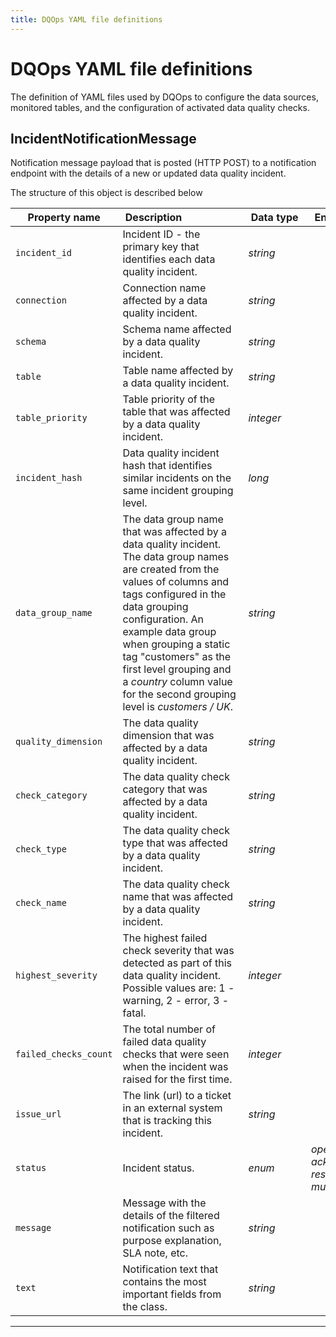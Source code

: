 ```yaml
---
title: DQOps YAML file definitions
---
```

# DQOps YAML file definitions
The definition of YAML files used by DQOps to configure the data sources, monitored tables, and the configuration of activated data quality checks.


## IncidentNotificationMessage
Notification message payload that is posted (HTTP POST) to a notification endpoint with the details of a new or updated data quality incident.


The structure of this object is described below

|&nbsp;Property&nbsp;name&nbsp;|&nbsp;Description&nbsp;&nbsp;&nbsp;&nbsp;&nbsp;&nbsp;&nbsp;&nbsp;&nbsp;&nbsp;&nbsp;&nbsp;&nbsp;&nbsp;&nbsp;&nbsp;&nbsp;&nbsp;&nbsp;&nbsp;&nbsp;|&nbsp;Data&nbsp;type&nbsp;|&nbsp;Enum&nbsp;values&nbsp;|&nbsp;Default&nbsp;value&nbsp;|&nbsp;Sample&nbsp;values&nbsp;|
|---------------|---------------------------------|-----------|-------------|---------------|---------------|
|<span class="no-wrap-code ">`incident_id`</span>|Incident ID - the primary key that identifies each data quality incident.|*string*| | | |
|<span class="no-wrap-code ">`connection`</span>|Connection name affected by a data quality incident.|*string*| | | |
|<span class="no-wrap-code ">`schema`</span>|Schema name affected by a data quality incident.|*string*| | | |
|<span class="no-wrap-code ">`table`</span>|Table name affected by a data quality incident.|*string*| | | |
|<span class="no-wrap-code ">`table_priority`</span>|Table priority of the table that was affected by a data quality incident.|*integer*| | | |
|<span class="no-wrap-code ">`incident_hash`</span>|Data quality incident hash that identifies similar incidents on the same incident grouping level.|*long*| | | |
|<span class="no-wrap-code ">`data_group_name`</span>|The data group name that was affected by a data quality incident. The data group names are created from the values of columns and tags configured in the data grouping configuration. An example data group when grouping a static tag &quot;customers&quot;  as the first level grouping and a *country* column value for the second grouping level is *customers / UK*.|*string*| | | |
|<span class="no-wrap-code ">`quality_dimension`</span>|The data quality dimension that was affected by a data quality incident.|*string*| | | |
|<span class="no-wrap-code ">`check_category`</span>|The data quality check category that was affected by a data quality incident.|*string*| | | |
|<span class="no-wrap-code ">`check_type`</span>|The data quality check type that was affected by a data quality incident.|*string*| | | |
|<span class="no-wrap-code ">`check_name`</span>|The data quality check name that was affected by a data quality incident.|*string*| | | |
|<span class="no-wrap-code ">`highest_severity`</span>|The highest failed check severity that was detected as part of this data quality incident. Possible values are: 1 - warning, 2 - error, 3 - fatal.|*integer*| | | |
|<span class="no-wrap-code ">`failed_checks_count`</span>|The total number of failed data quality checks that were seen when the incident was raised for the first time.|*integer*| | | |
|<span class="no-wrap-code ">`issue_url`</span>|The link (url) to a ticket in an external system that is tracking this incident.|*string*| | | |
|<span class="no-wrap-code ">`status`</span>|Incident status.|*enum*|*open*<br/>*acknowledged*<br/>*resolved*<br/>*muted*<br/>| | |
|<span class="no-wrap-code ">`message`</span>|Message with the details of the filtered notification such as purpose explanation, SLA note, etc.|*string*| | | |
|<span class="no-wrap-code ">`text`</span>|Notification text that contains the most important fields from the class.|*string*| | | |



___

